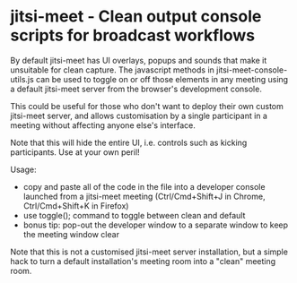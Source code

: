 # jitsi-meet - Clean output console scripts for broadcast workflows

By default jitsi-meet has UI overlays, popups and sounds that make it unsuitable for clean capture.
The javascript methods in jitsi-meet-console-utils.js can be used to toggle on or off those elements in any meeting using a default jitsi-meet server from the browser's development console.

This could be useful for those who don't want to deploy their own custom jitsi-meet server, and allows customisation by a single participant in a meeting without affecting anyone else's interface.

Note that this will hide the entire UI, i.e. controls such as kicking participants. Use at your own peril!


Usage:
- copy and paste all of the code in the file into a developer console launched from a jitsi-meet meeting
  (Ctrl/Cmd+Shift+J in Chrome, Ctrl/Cmd+Shift+K in Firefox)
- use toggle(); command to toggle between clean and default
- bonus tip: pop-out the developer window to a separate window to keep the meeting window clear

Note that this is not a customised jitsi-meet server installation, but a simple hack to turn a default installation's meeting room into a "clean" meeting room.

